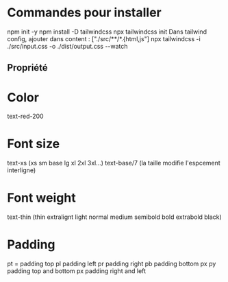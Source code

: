 # Commandes pour installer
npm init -y
npm install -D tailwindcss
npx tailwindcss init
Dans tailwind config, ajouter dans content : ["./src/**/*.{html,js"]
npx tailwindcss -i ./src/input.css -o ./dist/output.css --watch

## Propriété

# Color
text-red-200

# Font size
text-xs (xs sm base lg xl 2xl 3xl...)
text-base/7 (la taille modifie l'espcement interligne)

# Font weight
text-thin (thin extralignt light normal medium semibold bold extrabold black)

# Padding
pt = padding top
pl padding left
pr padding right
pb padding bottom
px
py padding top and bottom
px padding right and left


